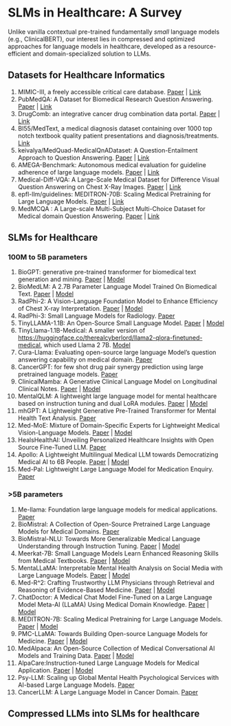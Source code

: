 # SLMs in Healthcare: A Survey
Unlike vanilla contextual pre-trained fundamentally _small_ language models (e.g., ClinicalBERT), our interest lies in compressed and optimized approaches for language models in healthcare, developed as a resource-efficient and domain-specialized solution to LLMs.

## Datasets for Healthcare Informatics
1. MIMIC-III, a freely accessible critical care database. [Paper](https://www.nature.com/articles/sdata201635) | [Link](https://github.com/MIT-LCP/mimic-iii-paper/)
2. PubMedQA: A Dataset for Biomedical Research Question Answering. [Paper](https://arxiv.org/abs/1909.06146) | [Link](https://github.com/pubmedqa/pubmedqa)
3. DrugComb: an integrative cancer drug combination data portal. [Paper](https://pubmed.ncbi.nlm.nih.gov/31066443/) | [Link](http://drugcombdb.denglab.org/main)
4. BI55/MedText, a medical diagnosis dataset containing over 1000 top notch textbook quality patient presentations and diagnosis/treatments. [Link](https://huggingface.co/datasets/BI55/MedText)
5. keivalya/MedQuad-MedicalQnADataset: A Question-Entailment Approach to Question Answering. [Paper](https://arxiv.org/abs/1901.08079)
| [Link](https://huggingface.co/datasets/keivalya/MedQuad-MedicalQnADataset)
6. AMEGA-Benchmark: Autonomous medical evaluation for guideline adherence of large language models. [Paper](https://www.nature.com/articles/s41746-024-01356-6) | [Link](https://github.com/DATEXIS/AMEGA-benchmark/tree/main/data)
7. Medical-Diff-VQA: A Large-Scale Medical Dataset for Difference Visual Question Answering on Chest X-Ray Images. [Paper](https://dl.acm.org/doi/abs/10.1145/3580305.3599819) | [Link](https://github.com/Holipori/MIMIC-Diff-VQA)
8. epfl-llm/guidelines: MEDITRON-70B: Scaling Medical Pretraining for Large Language Models. [Paper](https://arxiv.org/abs/2311.16079) | [Link](https://github.com/epfLLM/meditron)
9. MedMCQA : A Large-scale Multi-Subject Multi-Choice Dataset for Medical domain Question Answering. [Paper](https://proceedings.mlr.press/v174/pal22a.html) | [Link](https://github.com/MedMCQA/MedMCQA)

## SLMs for Healthcare
### 100M to 5B parameters
1. BioGPT: generative pre-trained transformer for biomedical text generation and mining. [Paper](https://academic.oup.com/bib/article/23/6/bbac409/6713511?guestAccessKey=a66d9b5d-4f83-4017-bb52-405815c907b9&login=true) | [Model](https://huggingface.co/microsoft/biogpt)
2. BioMedLM: A 2.7B Parameter Language Model Trained On Biomedical Text. [Paper](https://arxiv.org/pdf/2403.18421) | [Model](https://huggingface.co/stanford-crfm/BioMedLM)
3. RadPhi-2: A Vision-Language Foundation Model to Enhance Efficiency of Chest X-ray Interpretation. [Paper](https://arxiv.org/abs/2401.12208) | [Model](https://huggingface.co/StanfordAIMI/RadPhi-2)
4. RadPhi-3: Small Language Models for Radiology. [Paper](https://arxiv.org/abs/2411.13604)
5. TinyLLAMA-1.1B: An Open-Source Small Language Model. [Paper](https://arxiv.org/abs/2401.02385) | [Model](https://github.com/jzhang38/TinyLlama)
6. TinyLlama-1.1B-Medical: A smaller version of https://huggingface.co/therealcyberlord/llama2-qlora-finetuned-medical, which used Llama 2 7B. [Model](https://huggingface.co/therealcyberlord/TinyLlama-1.1B-Medical)
7. Cura-Llama: Evaluating open-source large language Model’s question answering capability on medical domain. [Paper](https://www.ewadirect.com/proceedings/ace/article/view/16000)
8. CancerGPT: for few shot drug pair synergy prediction using large pretrained language models. [Paper](https://www.nature.com/articles/s41746-024-01024-9)
9. ClinicalMamba: A Generative Clinical Language Model on Longitudinal Clinical Notes. [Paper](https://arxiv.org/abs/2403.05795) | [Model](https://github.com/whaleloops/ClinicalMamba)
10. MentalQLM: A lightweight large language model for mental healthcare based on instruction tuning and dual LoRA modules. [Paper](https://www.medrxiv.org/content/10.1101/2024.12.29.24319755v1) | [Model](https://github.com/tortorish/MentalQLM)
11. mhGPT: A Lightweight Generative Pre-Trained Transformer for Mental Health Text Analysis. [Paper](https://arxiv.org/abs/2408.08261)
12. Med-MoE: Mixture of Domain-Specific Experts for Lightweight Medical Vision-Language Models. [Paper](https://arxiv.org/abs/2404.10237) | [Model](https://github.com/jiangsongtao/Med-MoE)
13. HealsHealthAI: Unveiling Personalized Healthcare Insights with Open Source Fine-Tuned LLM. [Paper](https://onlinelibrary.wiley.com/doi/10.1002/9781394249312.ch4)
14. Apollo: A Lightweight Multilingual Medical LLM towards Democratizing Medical AI to 6B People. [Paper](https://arxiv.org/abs/2403.03640) | [Model](https://github.com/FreedomIntelligence/Apollo?tab=readme-ov-file)
15. Med-Pal: Lightweight Large Language Model for Medication Enquiry. [Paper](https://arxiv.org/abs/2407.12822)
### >5B parameters
1. Me-llama: Foundation large language models for medical applications. [Paper](https://arxiv.org/abs/2402.12749)
2. BioMistral: A Collection of Open-Source Pretrained Large Language Models for Medical Domains. [Paper](https://arxiv.org/abs/2402.10373)
3. BioMistral-NLU: Towards More Generalizable Medical Language Understanding through Instruction Tuning. [Paper](https://arxiv.org/abs/2410.18955) | [Model](https://github.com/uw-bionlp/BioMistral-NLU)
4. Meerkat-7B: Small Language Models Learn Enhanced Reasoning Skills from Medical Textbooks. [Paper](https://arxiv.org/abs/2404.00376) | [Model](https://huggingface.co/dmis-lab/meerkat-7b-v1.0)
5. MentaLLaMA: Interpretable Mental Health Analysis on Social Media with Large Language Models. [Paper](https://arxiv.org/abs/2309.13567) | [Model](https://github.com/SteveKGYang/MentalLLaMA)
6. Med-R^2: Crafting Trustworthy LLM Physicians through Retrieval and Reasoning of Evidence-Based Medicine. [Paper](https://arxiv.org/abs/2501.11885) | [Model](https://github.com/8023looker/Med-RR)
7. ChatDoctor: A Medical Chat Model Fine-Tuned on a Large Language Model Meta-AI (LLaMA) Using Medical Domain Knowledge. [Paper](https://arxiv.org/abs/2303.14070) | [Model](https://github.com/Kent0n-Li/ChatDoctor)
8. MEDITRON-7B: Scaling Medical Pretraining for Large Language Models. [Paper](https://arxiv.org/abs/2311.16079) | [Model](https://github.com/epfLLM/meditron)
9. PMC-LLaMA: Towards Building Open-source Language Models for Medicine. [Paper](https://arxiv.org/abs/2304.14454) | [Model](https://github.com/chaoyi-wu/PMC-LLaMA)
10. MedAlpaca: An Open-Source Collection of Medical Conversational AI Models and Training Data. [Paper](https://arxiv.org/abs/2304.08247) | [Model](https://github.com/kbressem/medAlpaca)
11. AlpaCare:Instruction-tuned Large Language Models for Medical Application. [Paper](https://arxiv.org/abs/2310.14558) | [Model](https://github.com/XZhang97666/AlpaCare)
12. Psy-LLM: Scaling up Global Mental Health Psychological Services with AI-based Large Language Models. [Paper](https://arxiv.org/abs/2307.11991)
13. CancerLLM: A Large Language Model in Cancer Domain. [Paper](https://arxiv.org/abs/2406.10459)


## Compressed LLMs into SLMs for healthcare


